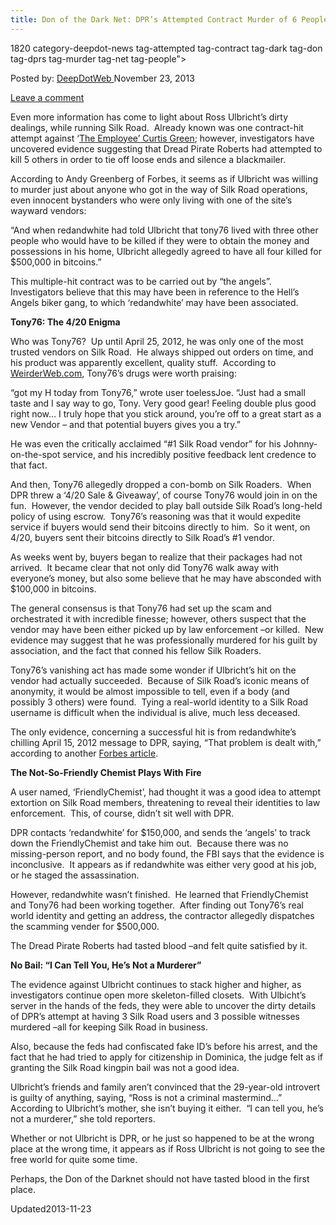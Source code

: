 ```yaml
---
title: Don of the Dark Net: DPR’s Attempted Contract Murder of 6 People
---
```

1820 category-deepdot-news tag-attempted tag-contract tag-dark tag-don tag-dprs tag-murder tag-net tag-people">

<span>Posted by: <a href="https://www.deepdotweb.com/author/admin/" title="">DeepDotWeb </a></span>
<span>November 23, 2013</span>

<span><a href="https://www.deepdotweb.com/2013/11/23/don-of-the-dark-net-dprs-attempted-contract-murder-of-6-people/#respond">Leave a comment</a></span>


<p>Even more information has come to light about Ross Ulbricht’s dirty dealings, while running Silk Road.  Already known was one contract-hit attempt against ‘<a href="http://www.deepdotweb.com/2013/11/08/the-silk-road-saga-who-is-the-employee-part-ii/">The Employee’ Curtis Green</a>; however, investigators have uncovered evidence suggesting that Dread Pirate Roberts had attempted to kill 5 others in order to tie off loose ends and silence a blackmailer.</p>
<p>According to Andy Greenberg of Forbes, it seems as if Ulbricht was willing to murder just about anyone who got in the way of Silk Road operations, even innocent bystanders who were only living with one of the site’s wayward vendors:</p>
<p>“And when redandwhite had told Ulbricht that tony76 lived with three other people who would have to be killed if they were to obtain the money and possessions in his home, Ulbricht allegedly agreed to have all four killed for $500,000 in bitcoins.”</p>
<p>This multiple-hit contract was to be carried out by “the angels”.  Investigators believe that this may have been in reference to the Hell’s Angels biker gang, to which ‘redandwhite’ may have been associated.</p>
<p><b>Tony76: The 4/20 Enigma</b></p>
<p>Who was Tony76?  Up until April 25, 2012, he was only one of the most trusted vendors on Silk Road.  He always shipped out orders on time, and his product was apparently excellent, quality stuff.  According to <a href="http://weirderweb.com/2012/12/03/the-ballad-of-tony76-weirder-web-2/">WeirderWeb.com</a>, Tony76’s drugs were worth praising:</p>
<p>“got my H today from Tony76,” wrote user toelessJoe. “Just had a small taste and I say way to go, Tony. Very good gear! Feeling double plus good right now… I truly hope that you stick around, you’re off to a great start as a new Vendor – and that potential buyers gives you a try.”</p>
<p>He was even the critically acclaimed “#1 Silk Road vendor” for his Johnny-on-the-spot service, and his incredibly positive feedback lent credence to that fact.</p>
<p>And then, Tony76 allegedly dropped a con-bomb on Silk Roaders.  When DPR threw a ‘4/20 Sale &amp; Giveaway’, of course Tony76 would join in on the fun.  However, the vendor decided to play ball outside Silk Road’s long-held policy of using escrow.  Tony76’s reasoning was that it would expedite service if buyers would send their bitcoins directly to him.  So it went, on 4/20, buyers sent their bitcoins directly to Silk Road’s #1 vendor.</p>
<p>As weeks went by, buyers began to realize that their packages had not arrived.  It became clear that not only did Tony76 walk away with everyone’s money, but also some believe that he may have absconded with $100,000 in bitcoins.</p>
<p>The general consensus is that Tony76 had set up the scam and orchestrated it with incredible finesse; however, others suspect that the vendor may have been either picked up by law enforcement –or killed.  New evidence may suggest that he was professionally murdered for his guilt by association, and the fact that conned his fellow Silk Roaders.</p>
<p>Tony76’s vanishing act has made some wonder if Ulbricht’s hit on the vendor had actually succeeded.  Because of Silk Road’s iconic means of anonymity, it would be almost impossible to tell, even if a body (and possibly 3 others) were found.  Tying a real-world identity to a Silk Road username is difficult when the individual is alive, much less deceased.</p>
<p>The only evidence, concerning a successful hit is from redandwhite’s chilling April 15, 2012 message to DPR, saying, “That problem is dealt with,” according to another <a href="http://www.forbes.com/sites/runasandvik/2013/11/22/alleged-dread-pirate-roberts-murder-target-led-massive-bitcoin-scam-on-silk-road/" target="_blank">Forbes article</a>.</p>
<p><b>The Not-So-Friendly Chemist Plays With Fire</b></p>
<p>A user named, ‘FriendlyChemist’, had thought it was a good idea to attempt extortion on Silk Road members, threatening to reveal their identities to law enforcement.  This, of course, didn’t sit well with DPR.</p>
<p>DPR contacts ‘redandwhite’ for $150,000, and sends the ‘angels’ to track down the FriendlyChemist and take him out.  Because there was no missing-person report, and no body found, the FBI says that the evidence is inconclusive.  It appears as if redandwhite was either very good at his job, or he staged the assassination.</p>
<p>However, redandwhite wasn’t finished.  He learned that FriendlyChemist and Tony76 had been working together.  After finding out Tony76’s real world identity and getting an address, the contractor allegedly dispatches the scamming vender for $500,000.</p>
<p>The Dread Pirate Roberts had tasted blood –and felt quite satisfied by it.</p>
<p><b>No Bail: “I Can Tell You, He’s Not a Murderer”</b></p>
<p>The evidence against Ulbricht continues to stack higher and higher, as investigators continue open more skeleton-filled closets.  With Ulbicht’s server in the hands of the feds, they were able to uncover the dirty details of DPR’s attempt at having 3 Silk Road users and 3 possible witnesses murdered –all for keeping Silk Road in business.</p>
<p>Also, because the feds had confiscated fake ID’s before his arrest, and the fact that he had tried to apply for citizenship in Dominica, the judge felt as if granting the Silk Road kingpin bail was not a good idea.</p>
<p>Ulbricht’s friends and family aren’t convinced that the 29-year-old introvert is guilty of anything, saying, “Ross is not a criminal mastermind…” According to Ulbricht’s mother, she isn’t buying it either.  “I can tell you, he’s not a murderer,” she told reporters.</p>
<p>Whether or not Ulbricht is DPR, or he just so happened to be at the wrong place at the wrong time, it appears as if Ross Ulbricht is not going to see the free world for quite some time.</p>
<p>Perhaps, the Don of the Darknet should not have tasted blood in the first place.</p>
</div>
<span style="display:none"><a href="https://www.deepdotweb.com/tag/attempted/" rel="tag">attempted</a> <a href="https://www.deepdotweb.com/tag/contract/" rel="tag">contract</a> <a href="https://www.deepdotweb.com/tag/dark/" rel="tag">dark</a> <a href="https://www.deepdotweb.com/tag/don/" rel="tag">don</a> <a href="https://www.deepdotweb.com/tag/dprs/" rel="tag">dprs</a> <a href="https://www.deepdotweb.com/tag/murder/" rel="tag">murder</a> <a href="https://www.deepdotweb.com/tag/net/" rel="tag">net</a> <a href="https://www.deepdotweb.com/tag/people/" rel="tag">people</a></span> 
Updated2013-11-23</span>
<div style="display:none" class="vcard author" itemprop="author" itemscope itemtype="http://schema.org/Person"><strong class="fn" itemprop="name">